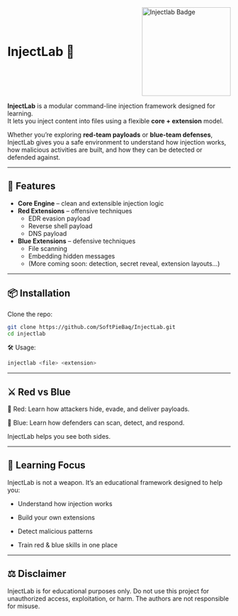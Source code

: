 <div style="display: flex; align-items: center; justify-content: space-between;">
  <h1 style="margin: 0;">InjectLab 🔬</h1>
  <img src="https://github.com/user-attachments/assets/2bd4296f-07a5-4516-b264-8552740231fc" alt="Injectlab Badge" width="200"/>
</div>



**InjectLab** is a modular command-line injection framework designed for learning.  
It lets you inject content into files using a flexible **core + extension** model.  

Whether you’re exploring **red-team payloads** or **blue-team defenses**, InjectLab gives you a safe environment to understand how injection works, how malicious activities are built, and how they can be detected or defended against.  

---

## 🚀 Features
- **Core Engine** – clean and extensible injection logic
- **Red Extensions** – offensive techniques
  - EDR evasion payload
  - Reverse shell payload
  - DNS payload
- **Blue Extensions** – defensive techniques
  - File scanning
  - Embedding hidden messages
  - (More coming soon: detection, secret reveal, extension layouts…)

---

## 📦 Installation
Clone the repo:
```bash
git clone https://github.com/SoftPieBaq/InjectLab.git
cd injectlab
```
🛠 Usage:
```bash
injectlab <file> <extension>
```
---

## ⚔️ Red vs Blue

🔴 Red: Learn how attackers hide, evade, and deliver payloads.

🔵 Blue: Learn how defenders can scan, detect, and respond.

InjectLab helps you see both sides.

---

## 📖 Learning Focus

InjectLab is not a weapon.
It’s an educational framework designed to help you:

* Understand how injection works

* Build your own extensions

* Detect malicious patterns

* Train red & blue skills in one place

---

## ⚖️ Disclaimer

InjectLab is for educational purposes only.
Do not use this project for unauthorized access, exploitation, or harm.
The authors are not responsible for misuse.
